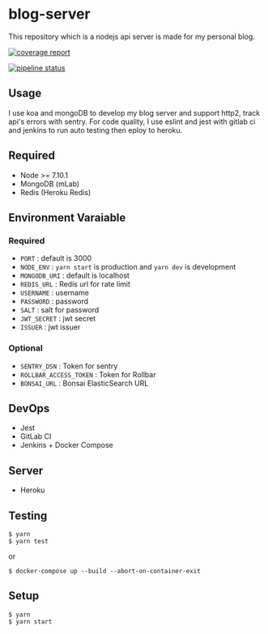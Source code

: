 # blog-server
This repository which is a nodejs api server is made for my personal blog.

[![coverage report](https://gitlab.com/Rukeith/blog-server/badges/master/coverage.svg?job=test)](https://gitlab.com/Rukeith/blog-server/badges/master/coverage.svg?job=test)

[![pipeline status](https://gitlab.com/Rukeith/blog-server/badges/master/pipeline.svg)](https://gitlab.com/Rukeith/blog-server/badges/master/pipeline.svg)

## Usage
I use koa and mongoDB to develop my blog server and support http2, track api's errors with sentry.
For code quality, I use eslint and jest with gitlab ci and jenkins to run auto testing then eploy to heroku.

## Required
* Node >= 7.10.1
* MongoDB (mLab)
* Redis (Heroku Redis)

## Environment Varaiable

### Required
* `PORT` : default is 3000
* `NODE_ENV` : `yarn start` is production and `yarn dev` is development
* `MONGODB_URI` : default is localhost
* `REDIS_URL` : Redis url for rate limit
* `USERNAME` : username
* `PASSWORD` : password
* `SALT` : salt for password
* `JWT_SECRET` : jwt secret
* `ISSUER` : jwt issuer

### Optional
* `SENTRY_DSN` : Token for sentry
* `ROLLBAR_ACCESS_TOKEN` : Token for Rollbar
* `BONSAI_URL` : Bonsai ElasticSearch URL

## DevOps
* Jest
* GitLab CI
* Jenkins + Docker Compose

## Server
* Heroku

## Testing

    $ yarn
    $ yarn test

or

    $ docker-compose up --build --abort-on-container-exit


## Setup

    $ yarn
    $ yarn start
